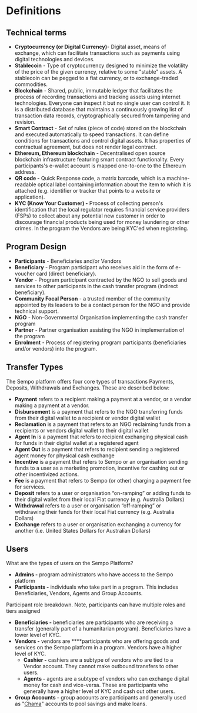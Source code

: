 # Definitions

## Technical terms

* **Cryptocurrency \(or Digital Currency\)**- Digital asset, means of exchange, which can facilitate transactions such as payments using digital technologies and devices.
* **Stablecoin** - Type of cryptocurrency designed to minimize the volatility of the price of the given currency, relative to some "stable" assets. A stablecoin can be pegged to a fiat currency, or to exchange-traded commodities.
* **Blockchain** - Shared, public, immutable ledger that facilitates the process of recording transactions and tracking assets using internet technologies. Everyone can inspect it but no single user can control it. It is a distributed database that maintains a continuously growing list of transaction data records, cryptographically secured from tampering and revision.
* **Smart Contract** - Set of rules \(piece of code\) stored on the blockchain and executed automatically to speed transactions. It can define conditions for transactions and control digital assets. It has properties of contractual agreement, but does not render legal contract.
* **Ethereum, Ethereum blockchain** - Decentralised open source blockchain infrastructure featuring smart contract functionality. Every participants's e-wallet account is mapped one-to-one to the Ethereum address.
* **QR code -** Quick Response code, a matrix barcode, which is a machine-readable optical label containing information about the item to which it is attached \(e.g. identifier or tracker that points to a website or application\).
* **KYC \(Know Your Customer\) -** Process of collecting person's identification that the local regulator requires financial service providers \(FSPs\) to collect about any potential new customer in order to discourage financial products being used for money laundering or other crimes. In the program the Vendors are being KYC'ed when registering.

## Program Design

* **Participants** - Beneficiaries and/or Vendors
* **Beneficiary** - Program participant who receives aid in the form of e-voucher card \(direct beneficiary\).
* **Vendor** - Program participant contracted by the NGO to sell goods and services to other participants in the cash transfer program \(indirect beneficiary\).
* **Community Focal Person** - a trusted member of the community appointed by its leaders to be a contact person for the NGO and provide technical support.
* **NGO** - Non-Governmental Organisation implementing the cash transfer program 
* **Partner** - Partner organisation assisting the NGO in implementation of the program
* **Enrolment** - Process of registering program participants \(beneficiaries and/or vendors\) into the program.

## Transfer Types

The Sempo platform offers four core types of transactions Payments, Deposits, Withdrawals and Exchanges. These are described below:

* **Payment** refers to a recipient making a payment at a vendor, or a vendor making a payment at a vendor.
* **Disbursement** is a payment that refers to the NGO transferring funds from their digital wallet to a recipient or vendor digital wallet
* **Reclamation** is a payment that refers to an NGO reclaiming funds from a recipients or vendors digital wallet to their digital wallet
* **Agent In** is a payment that refers to recipient exchanging physical cash for funds in their digital wallet at a registered agent
* **Agent Out** is a payment that refers to recipient sending a registered agent money for physical cash exchange
* **Incentive** is a payment that refers to Sempo or an organisation sending funds to a user as a marketing promotion, incentive for cashing out or other incentivized actions.
* **Fee** is a payment that refers to Sempo \(or other\) charging a payment fee for services.
* **Deposit** refers to a user or organisation “on-ramping” or adding funds to their digital wallet from their local Fiat currency \(e.g. Australia Dollars\)
* **Withdrawal** refers to a user or organisation “off-ramping” or withdrawing their funds for their local Fiat currency \(e.g. Australia Dollars\)
* **Exchange** refers to a user or organisation exchanging a currency for another \(i.e. United States Dollars for Australian Dollars\)

## Users

What are the types of users on the Sempo Platform?

* **Admins -** program administrators who have access to the Sempo platform
* **Participants -** individuals who take part in a program. This includes Beneficiaries, Vendors, Agents and Group Accounts.

Participant role breakdown. Note, participants can have multiple roles and tiers assigned

* **Beneficiaries -** beneficiaries are participants who are receiving a transfer \(generally part of a humanitarian program\). Beneficiaries have a lower level of KYC.
* **Vendors -** vendors are ****participants who are offering goods and services on the Sempo platform in a program.  Vendors have a higher level of KYC.
  * **Cashier -** cashiers are a subtype of vendors who are tied to a Vendor account. They cannot make outbound transfers to other users.
  * **Agents -** agents are a subtype of vendors who can exchange digital money for cash and vice-versa. These are participants who generally have a higher level of KYC and cash out other users.
* **Group Accounts -** group accounts are participants and generally used as "[Chama](https://en.wikipedia.org/wiki/Chama_%28investment%29)" accounts to pool savings and make loans.



